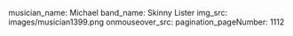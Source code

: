 musician_name: Michael
band_name: Skinny Lister
img_src: images/musician1399.png
onmouseover_src: 
pagination_pageNumber: 1112